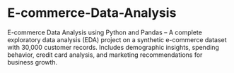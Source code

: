 # E-commerce-Data-Analysis
E-commerce Data Analysis using Python and Pandas – A complete exploratory data analysis (EDA) project on a synthetic e-commerce dataset with 30,000 customer records. Includes demographic insights, spending behavior, credit card analysis, and marketing recommendations for business growth.
